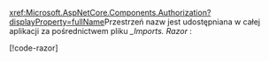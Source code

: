 <xref:Microsoft.AspNetCore.Components.Authorization?displayProperty=fullName>Przestrzeń nazw jest udostępniana w całej aplikacji za pośrednictwem pliku *_Imports. Razor* :

[!code-razor[](imports-hosted.razor?highlight=3)]
